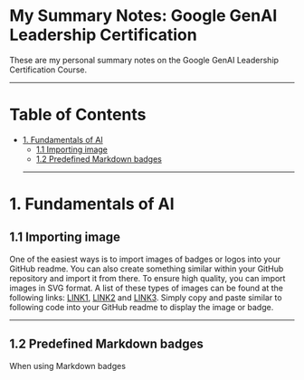 # My Summary Notes: Google GenAI Leadership Certification

These are my personal summary notes on the Google GenAI Leadership Certification Course.  

---

# Table of Contents

- [1. Fundamentals of AI](#1-fundamentals-of-ai)
  * [1.1 Importing image](#11-importing-image)
  * [1.2 Predefined Markdown badges](#12-predefined-markdown-badges)
  - ---

# 1. Fundamentals of AI
## 1.1 Importing image
One of the easiest ways is to import images of badges or logos into your GitHub readme. You can also create something similar within your GitHub repository and import it from there. To ensure high quality, you can import images in SVG format. A list of these types of images can be found at the following links: [LINK1](https://github.com/MikeCodesDotNET/ColoredBadges#), [LINK2](https://simpleicons.org/?q=tens) and [LINK3](https://github.com/marwin1991/profile-technology-icons). Simply copy and paste similar to following code into your GitHub readme to display the image or badge.

------------------------

## 1.2 Predefined Markdown badges
When using Markdown badges
